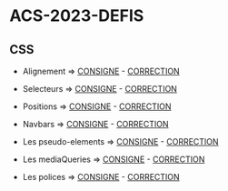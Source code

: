 
# ACS-2023-DEFIS

  

  

## CSS

  

- Alignement => [CONSIGNE](https://github.com/amerucci/ACS-2023-DEFIS/tree/main/CSS/CONSIGNES/1.%20Alignement) - [CORRECTION](https://github.com/amerucci/ACS-2023-DEFIS/tree/main/CSS/CORRECTIONS/1.%20Alignement)

- Selecteurs => [CONSIGNE](https://github.com/amerucci/ACS-2023-DEFIS/tree/main/CSS/CONSIGNES/2.%20Les%20selecteurs) - [CORRECTION](https://github.com/amerucci/ACS-2023-DEFIS/tree/main/CSS/CORRECTIONS/2.%20Les%20selecteurs)

- Positions => [CONSIGNE](https://github.com/amerucci/ACS-2023-DEFIS/tree/main/CSS/CONSIGNES/3.%20Positions) - [CORRECTION](https://github.com/amerucci/ACS-2023-DEFIS/tree/main/CSS/CORRECTIONS/3.%20Positions)

- Navbars => [CONSIGNE](https://github.com/amerucci/ACS-2023-DEFIS/tree/main/CSS/CONSIGNES/4.%20NavBars) - [CORRECTION](https://github.com/amerucci/ACS-2023-DEFIS/tree/main/CSS/CORRECTIONS/4.%20NavBars)

- Les pseudo-elements => [CONSIGNE](https://github.com/amerucci/ACS-2023-DEFIS/tree/main/CSS/CONSIGNES/5.%20Les%20pseudos%20%C3%A9l%C3%A9ments) - [CORRECTION](https://github.com/amerucci/ACS-2023-DEFIS/tree/main/CSS/CORRECTIONS/5.%20Les%20pseudos%20%C3%A9l%C3%A9ments)

- Les mediaQueries => [CONSIGNE](https://github.com/amerucci/ACS-2023-DEFIS/tree/main/CSS/CONSIGNES/6.%20Les%20Media%20Queries) - [CORRECTION](https://github.com/amerucci/ACS-2023-DEFIS/tree/main/CSS/CORRECTIONS/6.%20Les%20Media%20Queries)

- Les polices => [CONSIGNE](https://github.com/amerucci/ACS-2023-DEFIS/tree/main/CSS/CONSIGNES/7.%20Les%20polices) - [CORRECTION](https://github.com/amerucci/ACS-2023-DEFIS/tree/main/CSS/CORRECTIONS/7.%20Les%20polices)




